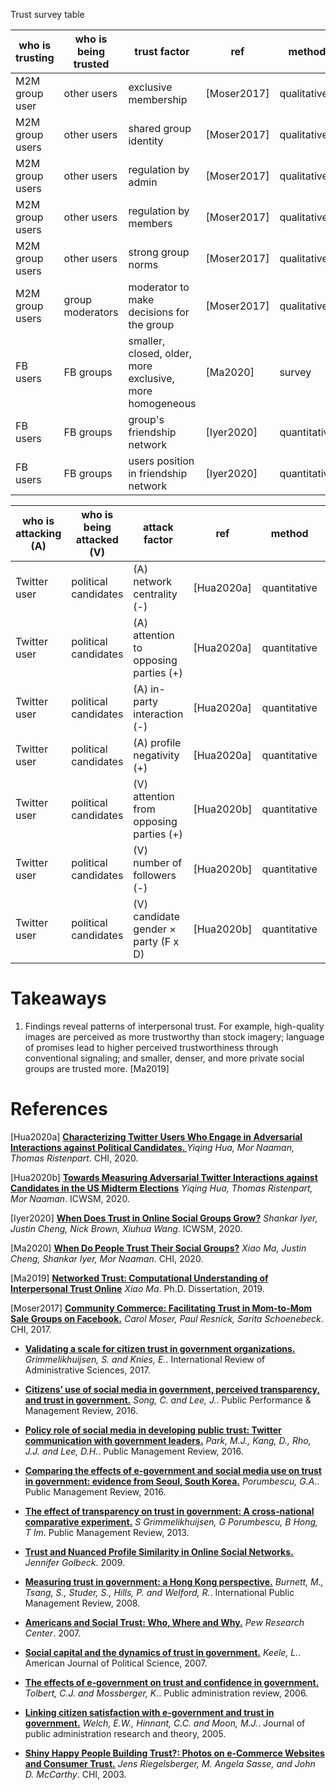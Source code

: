Trust survey table 

| who is trusting | who is being trusted | trust factor | ref | method | measurable in covid-tweets? | 
| ------ | ------ | ------ | ------ | ------ | ------ |
| M2M group user | other users | exclusive membership | [Moser2017] | qualitative | -- | 
| M2M group users | other users | shared group identity | [Moser2017] | qualitative | -- | 
| M2M group users | other users | regulation by admin | [Moser2017] | qualitative | -- | 
| M2M group users | other users | regulation by members | [Moser2017] | qualitative | -- | 
| M2M group users | other users | strong group norms | [Moser2017] | qualitative | -- | 
| M2M group users | group moderators | moderator to make decisions for the group | [Moser2017] | qualitative | -- | 
| FB users | FB groups | smaller, closed, older, more exclusive, more homogeneous | [Ma2020] | survey | -- | 
| FB users | FB groups | group's friendship network | [Iyer2020] | quantitative | -- | 
| FB users | FB groups | users position in friendship network | [Iyer2020] | quantitative | -- | 


| who is attacking (A) | who is being attacked (V) | attack factor | ref | method | measurable in covid-tweets? | 
| ------ | ------ | ------ | ------ | ------ | ------ |
| Twitter user | political candidates | (A) network centrality (-) | [Hua2020a] | quantitative | -- | 
| Twitter user | political candidates | (A) attention to opposing parties (+) | [Hua2020a] | quantitative | -- | 
| Twitter user | political candidates | (A) in-party interaction (-) | [Hua2020a] | quantitative | -- | 
| Twitter user | political candidates | (A) profile negativity (+) | [Hua2020a] | quantitative | -- | 
| Twitter user | political candidates | (V) attention from opposing parties (+) | [Hua2020b] | quantitative | -- | 
| Twitter user | political candidates | (V) number of followers (-) | [Hua2020b] | quantitative | -- | 
| Twitter user | political candidates | (V) candidate gender × party (F x D) | [Hua2020b] | quantitative | -- | 


# Takeaways
1. Findings reveal patterns of interpersonal trust. For example, high-quality images are perceived as more trustworthy than stock imagery; language of promises lead to higher perceived trustworthiness through conventional signaling; and smaller, denser, and more private social groups are trusted more. [Ma2019]



# References

[Hua2020a] **[Characterizing Twitter Users Who Engage in Adversarial Interactions against Political Candidates.
](http://yiqing-hua.com/papers/adversarial_user_chi2020.pdf)** *Yiqing Hua, Mor Naaman, Thomas Ristenpart*. CHI, 2020.

[Hua2020b] **[Towards Measuring Adversarial Twitter Interactions against Candidates in the US Midterm Elections](http://yiqing-hua.com/papers/adversarial_candidates_icwsm2020.pdf)** *Yiqing Hua, Thomas Ristenpart, Mor Naaman*. ICWSM, 2020.

[Iyer2020] **[When Does Trust in Online Social Groups Grow?](https://files.clr3.com/papers/2020_trustgrow.pdf)** *Shankar Iyer, Justin Cheng, Nick Brown, Xiuhua Wang*. ICWSM, 2020.

[Ma2020] **[When Do People Trust Their Social Groups?](https://files.clr3.com/papers/2019_trustingroups.pdf)** *Xiao Ma, Justin Cheng, Shankar Iyer, Mor Naaman*. CHI, 2020.

[Ma2019] **[Networked Trust: Computational Understanding of Interpersonal Trust Online](https://ecommons.cornell.edu/handle/1813/67628)** *Xiao Ma*. Ph.D. Dissertation, 2019.

[Moser2017] **[Community Commerce: Facilitating Trust in Mom-to-Mom Sale Groups on Facebook.](http://www.carolmoser.com/wp-content/uploads/2017/05/M2M_moser_CHI17.pdf)** *Carol Moser, Paul Resnick, Sarita Schoenebeck*. CHI, 2017.

- **[Validating a scale for citizen trust in government organizations.](https://journals.sagepub.com/doi/full/10.1177/0020852315585950)** *Grimmelikhuijsen, S. and Knies, E.*. International Review of Administrative Sciences, 2017.

- **[Citizens’ use of social media in government, perceived transparency, and trust in government.](https://www.tandfonline.com/doi/full/10.1080/15309576.2015.1108798)** *Song, C. and Lee, J.*. Public Performance & Management Review, 2016.

- **[Policy role of social media in developing public trust: Twitter communication with government leaders.](https://www.tandfonline.com/doi/full/10.1080/14719037.2015.1066418)** *Park, M.J., Kang, D., Rho, J.J. and Lee, D.H.*. Public Management Review, 2016.

- **[Comparing the effects of e-government and social media use on trust in government: evidence from Seoul, South Korea.](https://www.tandfonline.com/doi/full/10.1080/14719037.2015.1100751)** *Porumbescu, G.A.*. Public Management Review, 2016.

- **[The effect of transparency on trust in government: A cross‐national comparative experiment.](https://onlinelibrary.wiley.com/doi/full/10.1111/puar.12047)** *S Grimmelikhuijsen, G Porumbescu, B Hong, T Im*. Public Management Review, 2013.

- **[Trust and Nuanced Profile Similarity in Online Social Networks.](https://doi.org/10.1145/1594173.1594174)** *Jennifer Golbeck*. 2009.

- **[Measuring trust in government: a Hong Kong perspective.](http://journals.sfu.ca/ipmr/index.php/ipmr/article/view/58)** *Burnett, M., Tsang, S., Studer, S., Hills, P. and Welford, R.*. International Public Management Review, 2008.

- **[Americans and Social Trust: Who, Where and Why.](https://www.pewsocialtrends.org/2007/02/22/americans-and-social-trust-who-where-and-why/)** *Pew Research Center*. 2007.

- **[Social capital and the dynamics of trust in government.](https://onlinelibrary.wiley.com/doi/full/10.1111/j.1540-5907.2007.00248.x)** *Keele, L.*. American Journal of Political Science, 2007.

- **[The effects of e‐government on trust and confidence in government.](https://onlinelibrary.wiley.com/doi/full/10.1111/j.1540-6210.2006.00594.x)** *Tolbert, C.J. and Mossberger, K.*. Public administration review, 2006.

- **[Linking citizen satisfaction with e-government and trust in government.](https://academic.oup.com/jpart/article/15/3/371/941130)** *Welch, E.W., Hinnant, C.C. and Moon, M.J.*. Journal of public administration research and theory, 2005.

- **[Shiny Happy People Building Trust?: Photos on e-Commerce Websites and Consumer Trust.](https://doi.org/10.1145/642611.642634)** *Jens Riegelsberger, M. Angela Sasse, and John D. McCarthy*. CHI, 2003.

